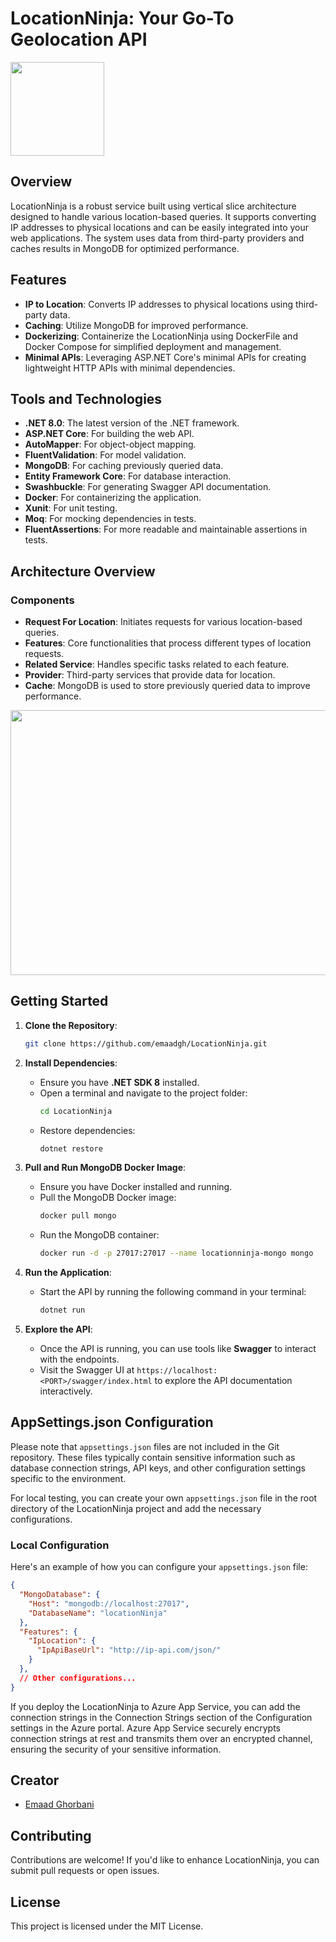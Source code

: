 # LocationNinja: Your Go-To Geolocation API
<img src="https://github.com/emaadgh/LocationNinja/assets/10380342/25581344-41c6-400a-a601-65926d23c0ce" width="150" height="150">

## Overview
LocationNinja is a robust service built using vertical slice architecture designed to handle various location-based queries. It supports converting IP addresses to physical locations and can be easily integrated into your web applications. The system uses data from third-party providers and caches results in MongoDB for optimized performance.

## Features
- **IP to Location**: Converts IP addresses to physical locations using third-party data.
- **Caching**: Utilize MongoDB for improved performance.
- **Dockerizing**: Containerize the LocationNinja using DockerFile and Docker Compose for simplified deployment and management.
- **Minimal APIs**: Leveraging ASP.NET Core's minimal APIs for creating lightweight HTTP APIs with minimal dependencies.

## Tools and Technologies
- **.NET 8.0**: The latest version of the .NET framework.
- **ASP.NET Core**: For building the web API.
- **AutoMapper**: For object-object mapping.
- **FluentValidation**: For model validation.
- **MongoDB**: For caching previously queried data.
- **Entity Framework Core**: For database interaction.
- **Swashbuckle**: For generating Swagger API documentation.
- **Docker**: For containerizing the application.
- **Xunit**: For unit testing.
- **Moq**: For mocking dependencies in tests.
- **FluentAssertions**: For more readable and maintainable assertions in tests.

## Architecture Overview
### Components
- **Request For Location**: Initiates requests for various location-based queries.
- **Features**: Core functionalities that process different types of location requests.
- **Related Service**: Handles specific tasks related to each feature.
- **Provider**: Third-party services that provide data for location.
- **Cache**: MongoDB is used to store previously queried data to improve performance.

<img src="https://github.com/emaadgh/LocationNinja/assets/10380342/9498b5ed-f026-4bce-9794-aac9138821cc" width="885.6" height="423.9">

## Getting Started

1. **Clone the Repository**:
    ```bash
    git clone https://github.com/emaadgh/LocationNinja.git
    ```

2. **Install Dependencies**:
    - Ensure you have **.NET SDK 8** installed.
    - Open a terminal and navigate to the project folder:
        ```bash
        cd LocationNinja
        ```
    - Restore dependencies:
        ```bash
        dotnet restore
        ```
3. **Pull and Run MongoDB Docker Image**:
    - Ensure you have Docker installed and running.
    - Pull the MongoDB Docker image:
        ```bash
        docker pull mongo
        ```
    - Run the MongoDB container:
        ```bash
        docker run -d -p 27017:27017 --name locationninja-mongo mongo
        ```


4. **Run the Application**:
    - Start the API by running the following command in your terminal:
        ```bash
        dotnet run
        ```

5. **Explore the API**:
    - Once the API is running, you can use tools like **Swagger** to interact with the endpoints.
    - Visit the Swagger UI at `https://localhost:<PORT>/swagger/index.html` to explore the API documentation interactively.

## AppSettings.json Configuration

Please note that `appsettings.json` files are not included in the Git repository. These files typically contain sensitive information such as database connection strings, API keys, and other configuration settings specific to the environment.

For local testing, you can create your own `appsettings.json` file in the root directory of the LocationNinja project and add the necessary configurations.

### Local Configuration

Here's an example of how you can configure your `appsettings.json` file:

```json
{
  "MongoDatabase": {
    "Host": "mongodb://localhost:27017",
    "DatabaseName": "locationNinja"
  },
  "Features": {
    "IpLocation": {
      "IpApiBaseUrl": "http://ip-api.com/json/"
    }
  },
  // Other configurations...
}
```
If you deploy the LocationNinja to Azure App Service, you can add the connection strings in the Connection Strings section of the Configuration settings in the Azure portal. Azure App Service securely encrypts connection strings at rest and transmits them over an encrypted channel, ensuring the security of your sensitive information.

## Creator

- [Emaad Ghorbani](https://github.com/emaadgh)

## Contributing

Contributions are welcome! If you'd like to enhance LocationNinja, you can submit pull requests or open issues.

## License

This project is licensed under the MIT License.
